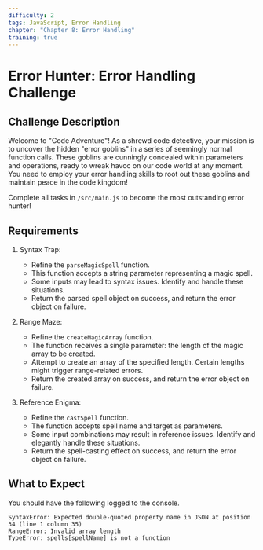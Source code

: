 ```yaml
---
difficulty: 2
tags: JavaScript, Error Handling
chapter: "Chapter 8: Error Handling"
training: true
---
```


# Error Hunter: Error Handling Challenge

## Challenge Description

Welcome to "Code Adventure"! As a shrewd code detective, your mission is to uncover the hidden "error goblins" in a series of seemingly normal function calls. These goblins are cunningly concealed within parameters and operations, ready to wreak havoc on our code world at any moment. You need to employ your error handling skills to root out these goblins and maintain peace in the code kingdom!

Complete all tasks in `/src/main.js` to become the most outstanding error hunter!

## Requirements

1. Syntax Trap:

   - Refine the `parseMagicSpell` function.
   - This function accepts a string parameter representing a magic spell.
   - Some inputs may lead to syntax issues. Identify and handle these situations.
   - Return the parsed spell object on success, and return the error object on failure.

2. Range Maze:

   - Refine the `createMagicArray` function.
   - The function receives a single parameter: the length of the magic array to be created.
   - Attempt to create an array of the specified length. Certain lengths might trigger range-related errors.
   - Return the created array on success, and return the error object on failure.

3. Reference Enigma:

   - Refine the `castSpell` function.
   - The function accepts spell name and target as parameters.
   - Some input combinations may result in reference issues. Identify and elegantly handle these situations.
   - Return the spell-casting effect on success, and return the error object on failure.

## What to Expect

You should have the following logged to the console.


```
SyntaxError: Expected double-quoted property name in JSON at position 34 (line 1 column 35)
RangeError: Invalid array length
TypeError: spells[spellName] is not a function
```
